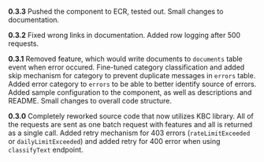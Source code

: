 **0.3.3**
Pushed the component to ECR, tested out.
Small changes to documentation.

**0.3.2**
Fixed wrong links in documentation.
Added row logging after 500 requests.

**0.3.1**
Removed feature, which would write documents to `documents` table event when error occured. Fine-tuned category classification and added skip mechanism for category to prevent duplicate messages in `errors` table.
Added error category to `errors` to be able to better identify source of errors.
Added sample configuration to the component, as well as descriptions and README.
Small changes to overall code structure.

**0.3.0**
Completely reworked source code that now utilizes KBC library.
All of the requests are sent as one batch request with features and all is returned as a single call. Added retry mechanism for 403 errors (`rateLimitExceeded` or `dailyLimitExceeded`) and added retry for 400 error when using `classifyText` endpoint.